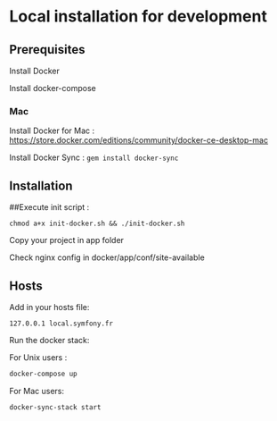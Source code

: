 # Local installation for development

## Prerequisites

Install Docker

Install docker-compose

### Mac

Install Docker for Mac : https://store.docker.com/editions/community/docker-ce-desktop-mac

Install Docker Sync : ```gem install docker-sync```

## Installation
##Execute init script : 
```
chmod a+x init-docker.sh && ./init-docker.sh
```

Copy your project in app folder 

Check nginx config in docker/app/conf/site-available

## Hosts

Add in your hosts file:
```
127.0.0.1 local.symfony.fr
```

Run the docker stack:

For Unix users :

```bash
docker-compose up
```

For Mac users:

```bash
docker-sync-stack start
```
